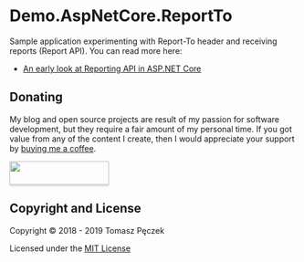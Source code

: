 # Demo.AspNetCore.ReportTo

Sample application experimenting with Report-To header and receiving reports (Report API). You can read more here:

- [An early look at Reporting API in ASP.NET Core](https://www.tpeczek.com/2018/09/an-early-look-at-reporting-api-in.html)

## Donating

My blog and open source projects are result of my passion for software development, but they require a fair amount of my personal time. If you got value from any of the content I create, then I would appreciate your support by [buying me a coffee](https://www.buymeacoffee.com/tpeczek).

<a href="https://www.buymeacoffee.com/tpeczek"><img src="https://www.buymeacoffee.com/assets/img/custom_images/black_img.png" style="height: 41px !important;width: 174px !important;box-shadow: 0px 3px 2px 0px rgba(190, 190, 190, 0.5) !important;-webkit-box-shadow: 0px 3px 2px 0px rgba(190, 190, 190, 0.5) !important;"  target="_blank"></a>

## Copyright and License

Copyright © 2018 - 2019 Tomasz Pęczek

Licensed under the [MIT License](https://github.com/tpeczek/Demo.AspNetCore.ReportTo/blob/master/LICENSE.md)
